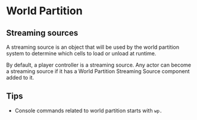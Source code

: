 # World Partition

## Streaming sources
A streaming source is an object that will be used by the world partition system to determine which cells to load or unload at runtime.

By default, a player controller is a streaming source. Any actor can become a streaming source if it has a World Partition Streaming Source component added to it.

## Tips
- Console commands related to world partition starts with `wp.`